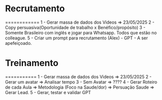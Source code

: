 # **Recrutamento**
============
1 - Gerar massa de dados dos Videos => 23/05/2025
2 - Copy persuasiva(Oportunidade de trabalho x Benéfico/propósito)
3 - Somente Brasileiro com inglês e jogar para Whatsapp.
    Todos que estão no colleague.
5 - Criar um prompt para recrutamento (Alex) - GPT - A ser apefeiçoado.

# **Treinamento**
===========
1 - Gerar massa de dados dos Videos => 23/05/2025
2 - Gerar um avatar => Analisar tempo
3 - Sem Avatar => ????
4 - Gerar Roteiro de cada Aula => Metodologia
     (Foco na Saude/dor) => Persuação Saude => Gerar Lead.
5 - Gerar, testar e validar GPT
